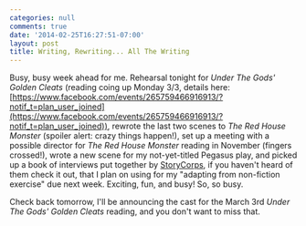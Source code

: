 ```yaml
---
categories: null
comments: true
date: '2014-02-25T16:27:51-07:00'
layout: post
title: Writing, Rewriting... All The Writing
---
```


Busy, busy week ahead for me. Rehearsal tonight for *Under The Gods' Golden Cleats* (reading coing up Monday 3/3, details here: [https://www.facebook.com/events/265759466916913/?notif_t=plan_user_joined](https://www.facebook.com/events/265759466916913/?notif_t=plan_user_joined)), rewrote the last two scenes to *The Red House Monster* (spoiler alert: crazy things happen!), set up a meeting with a possible director for *The Red House Monster* reading in November (fingers crossed!), wrote a new scene for my not-yet-titled Pegasus play, and picked up a book of interviews put together by [StoryCorps](http://storycorps.org/), if you haven't heard of them check it out, that I plan on using for my "adapting from non-fiction exercise" due next week. Exciting, fun, and busy! So, so busy.

Check back tomorrow, I'll be announcing the cast for the March 3rd *Under The Gods' Golden Cleats* reading, and you don't want to miss that.